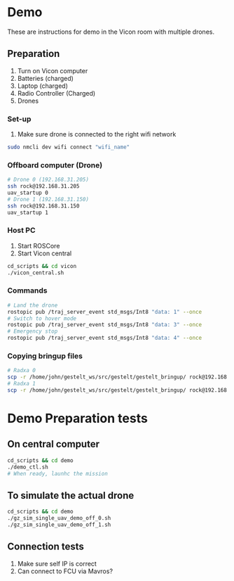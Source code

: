 # Demo
These are instructions for demo in the Vicon room with multiple drones.

## Preparation
1. Turn on Vicon computer
2. Batteries (charged)
3. Laptop (charged)
4. Radio Controller (Charged)
5. Drones 

### Set-up 
1. Make sure drone is connected to the right wifi network
```bash
sudo nmcli dev wifi connect "wifi_name"
```

### Offboard computer (Drone)
```bash 
# Drone 0 (192.168.31.205)
ssh rock@192.168.31.205
uav_startup 0 
# Drone 1 (192.168.31.150)
ssh rock@192.168.31.150
uav_startup 1
```

### Host PC
1. Start ROSCore
2. Start Vicon central
```bash 
cd_scripts && cd vicon
./vicon_central.sh
```

### Commands
```bash
# Land the drone
rostopic pub /traj_server_event std_msgs/Int8 "data: 1" --once
# Switch to hover mode
rostopic pub /traj_server_event std_msgs/Int8 "data: 3" --once
# Emergency stop
rostopic pub /traj_server_event std_msgs/Int8 "data: 4" --once
```

### Copying bringup files
```bash
# Radxa 0
scp -r /home/john/gestelt_ws/src/gestelt/gestelt_bringup/ rock@192.168.31.205:/home/rock/gestelt_ws/src/gestelt/
# Radxa 1
scp -r /home/john/gestelt_ws/src/gestelt/gestelt_bringup/ rock@192.168.31.150:/home/rock/gestelt_ws/src/gestelt/
```

# Demo Preparation tests

## On central computer
```bash
cd_scripts && cd demo
./demo_ctl.sh
# When ready, launhc the mission
```

## To simulate the actual drone
```bash
cd_scripts && cd demo
./gz_sim_single_uav_demo_off_0.sh
./gz_sim_single_uav_demo_off_1.sh
```

## Connection tests
1. Make sure self IP is correct
2. Can connect to FCU via Mavros?

